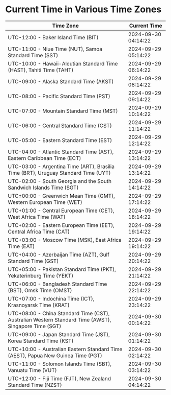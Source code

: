 # Current Time in Various Time Zones

| Time Zone | Current Time |
|-----------|--------------|
| UTC-12:00 - Baker Island Time (BIT) | 2024-09-30 04:14:22 |
| UTC-11:00 - Niue Time (NUT), Samoa Standard Time (SST) | 2024-09-29 05:14:22 |
| UTC-10:00 - Hawaii-Aleutian Standard Time (HAST), Tahiti Time (TAHT) | 2024-09-29 06:14:22 |
| UTC-09:00 - Alaska Standard Time (AKST) | 2024-09-29 08:14:22 |
| UTC-08:00 - Pacific Standard Time (PST) | 2024-09-29 09:14:22 |
| UTC-07:00 - Mountain Standard Time (MST) | 2024-09-29 10:14:22 |
| UTC-06:00 - Central Standard Time (CST) | 2024-09-29 11:14:22 |
| UTC-05:00 - Eastern Standard Time (EST) | 2024-09-29 12:14:22 |
| UTC-04:00 - Atlantic Standard Time (AST), Eastern Caribbean Time (ECT) | 2024-09-29 13:14:22 |
| UTC-03:00 - Argentina Time (ART), Brasília Time (BRT), Uruguay Standard Time (UYT) | 2024-09-29 13:14:22 |
| UTC-02:00 - South Georgia and the South Sandwich Islands Time (SGT) | 2024-09-29 14:14:22 |
| UTC±00:00 - Greenwich Mean Time (GMT), Western European Time (WET) | 2024-09-29 17:14:22 |
| UTC+01:00 - Central European Time (CET), West Africa Time (WAT) | 2024-09-29 18:14:22 |
| UTC+02:00 - Eastern European Time (EET), Central Africa Time (CAT) | 2024-09-29 19:14:22 |
| UTC+03:00 - Moscow Time (MSK), East Africa Time (EAT) | 2024-09-29 19:14:22 |
| UTC+04:00 - Azerbaijan Time (AZT), Gulf Standard Time (GST) | 2024-09-29 20:14:22 |
| UTC+05:00 - Pakistan Standard Time (PKT), Yekaterinburg Time (YEKT) | 2024-09-29 21:14:22 |
| UTC+06:00 - Bangladesh Standard Time (BST), Omsk Time (OMST) | 2024-09-29 22:14:22 |
| UTC+07:00 - Indochina Time (ICT), Krasnoyarsk Time (KRAT) | 2024-09-29 23:14:22 |
| UTC+08:00 - China Standard Time (CST), Australian Western Standard Time (AWST), Singapore Time (SGT) | 2024-09-30 00:14:22 |
| UTC+09:00 - Japan Standard Time (JST), Korea Standard Time (KST) | 2024-09-30 01:14:22 |
| UTC+10:00 - Australian Eastern Standard Time (AEST), Papua New Guinea Time (PGT) | 2024-09-30 02:14:22 |
| UTC+11:00 - Solomon Islands Time (SBT), Vanuatu Time (VUT) | 2024-09-30 03:14:22 |
| UTC+12:00 - Fiji Time (FJT), New Zealand Standard Time (NZST) | 2024-09-30 04:14:22 |

